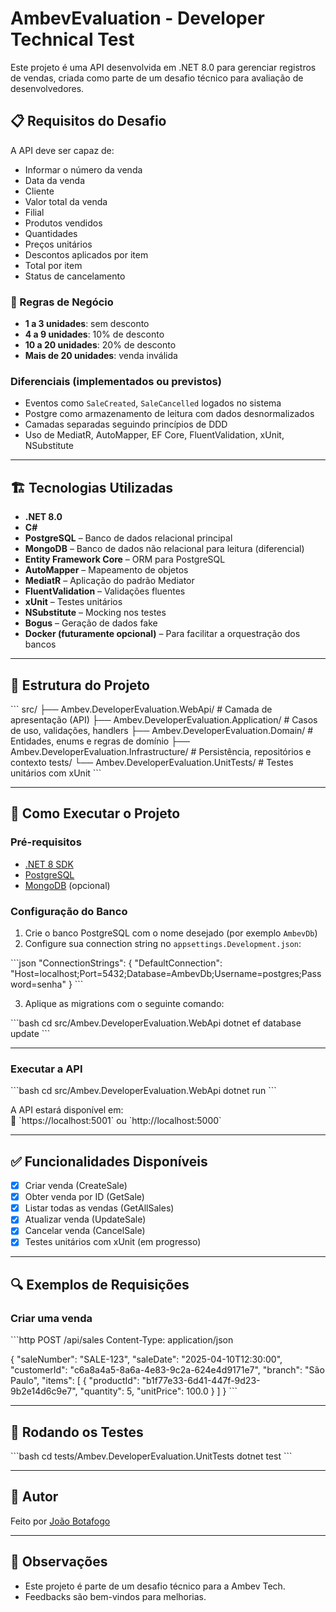 # AmbevEvaluation - Developer Technical Test

Este projeto é uma API desenvolvida em .NET 8.0 para gerenciar registros de vendas, criada como parte de um desafio técnico para avaliação de desenvolvedores.

## 📋 Requisitos do Desafio

A API deve ser capaz de:

- Informar o número da venda
- Data da venda
- Cliente
- Valor total da venda
- Filial
- Produtos vendidos
- Quantidades
- Preços unitários
- Descontos aplicados por item
- Total por item
- Status de cancelamento

### 🧾 Regras de Negócio

- **1 a 3 unidades**: sem desconto
- **4 a 9 unidades**: 10% de desconto
- **10 a 20 unidades**: 20% de desconto
- **Mais de 20 unidades**: venda inválida

### Diferenciais (implementados ou previstos)

- Eventos como `SaleCreated`, `SaleCancelled` logados no sistema
- Postgre como armazenamento de leitura com dados desnormalizados
- Camadas separadas seguindo princípios de DDD
- Uso de MediatR, AutoMapper, EF Core, FluentValidation, xUnit, NSubstitute

---

## 🏗️ Tecnologias Utilizadas

- **.NET 8.0**
- **C#**
- **PostgreSQL** – Banco de dados relacional principal
- **MongoDB** – Banco de dados não relacional para leitura (diferencial)
- **Entity Framework Core** – ORM para PostgreSQL
- **AutoMapper** – Mapeamento de objetos
- **MediatR** – Aplicação do padrão Mediator
- **FluentValidation** – Validações fluentes
- **xUnit** – Testes unitários
- **NSubstitute** – Mocking nos testes
- **Bogus** – Geração de dados fake
- **Docker (futuramente opcional)** – Para facilitar a orquestração dos bancos

---

## 📁 Estrutura do Projeto

\`\`\`
src/
├── Ambev.DeveloperEvaluation.WebApi/         # Camada de apresentação (API)
├── Ambev.DeveloperEvaluation.Application/    # Casos de uso, validações, handlers
├── Ambev.DeveloperEvaluation.Domain/         # Entidades, enums e regras de domínio
├── Ambev.DeveloperEvaluation.Infrastructure/ # Persistência, repositórios e contexto
tests/
└── Ambev.DeveloperEvaluation.UnitTests/      # Testes unitários com xUnit
\`\`\`

---

## 🚀 Como Executar o Projeto

### Pré-requisitos

- [.NET 8 SDK](https://dotnet.microsoft.com/en-us/download/dotnet/8.0)
- [PostgreSQL](https://www.postgresql.org/)
- [MongoDB](https://www.mongodb.com/) (opcional)

### Configuração do Banco

1. Crie o banco PostgreSQL com o nome desejado (por exemplo `AmbevDb`)
2. Configure sua connection string no `appsettings.Development.json`:

\`\`\`json
"ConnectionStrings": {
  "DefaultConnection": "Host=localhost;Port=5432;Database=AmbevDb;Username=postgres;Password=senha"
}
\`\`\`

3. Aplique as migrations com o seguinte comando:

\`\`\`bash
cd src/Ambev.DeveloperEvaluation.WebApi
dotnet ef database update
\`\`\`

---

### Executar a API

\`\`\`bash
cd src/Ambev.DeveloperEvaluation.WebApi
dotnet run
\`\`\`

A API estará disponível em:  
📍 \`https://localhost:5001\` ou \`http://localhost:5000\`

---

## ✅ Funcionalidades Disponíveis

- [x] Criar venda (CreateSale)
- [x] Obter venda por ID (GetSale)
- [x] Listar todas as vendas (GetAllSales)
- [x] Atualizar venda (UpdateSale)
- [x] Cancelar venda (CancelSale)
- [x] Testes unitários com xUnit (em progresso)

---

## 🔍 Exemplos de Requisições

### Criar uma venda

\`\`\`http
POST /api/sales
Content-Type: application/json

{
  "saleNumber": "SALE-123",
  "saleDate": "2025-04-10T12:30:00",
  "customerId": "c6a8a4a5-8a6a-4e83-9c2a-624e4d9171e7",
  "branch": "São Paulo",
  "items": [
    {
      "productId": "b1f77e33-6d41-447f-9d23-9b2e14d6c9e7",
      "quantity": 5,
      "unitPrice": 100.0
    }
  ]
}
\`\`\`

---

## 🧪 Rodando os Testes

\`\`\`bash
cd tests/Ambev.DeveloperEvaluation.UnitTests
dotnet test
\`\`\`

---

## 📌 Autor

Feito por [João Botafogo](https://github.com/JoaoBotafogo)

---

## 🧠 Observações

- Este projeto é parte de um desafio técnico para a Ambev Tech.
- Feedbacks são bem-vindos para melhorias.